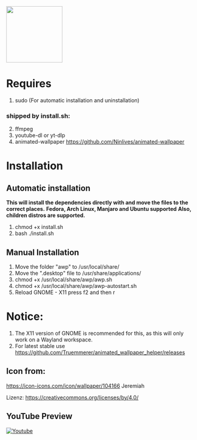 <img src="./awp/awp_wallpaper_icon.png" width="150" height="150">

# Requires

1. sudo (For automatic installation and uninstallation)

### shipped by install.sh:
2. ffmpeg
3. youtube-dl or yt-dlp
4. animated-wallpaper
<https://github.com/Ninlives/animated-wallpaper>


# Installation
## Automatic installation
**This will install the dependencies directly with and move the files to the correct places.**
**Fedora, Arch Linux, Manjaro and Ubuntu supported**
**Also, children distros are supported.**

1. chmod +x install.sh
2. bash ./install.sh

## Manual Installation
1. Move the folder "awp" to /usr/local/share/
2. Move the ".desktop" file to /usr/share/applications/
3. chmod +x /usr/local/share/awp/awp.sh
4. chmod +x /usr/local/share/awp/awp-autostart.sh
5. Reload GNOME - X11 press f2 and then r

# Notice:
1. The X11 version of GNOME is recommended for this, as this will only work on a Wayland workspace.
2. For latest stable use https://github.com/Truemmerer/animated_wallpaper_helper/releases


## Icon from:
https://icon-icons.com/icon/wallpaper/104166
Jeremiah

Lizenz: <https://creativecommons.org/licenses/by/4.0/>

## YouTube Preview

[![Youtube](https://img.youtube.com/vi/4gufe3x7oZA/0.jpg)](https://www.youtube.com/watch?v=4gufe3x7oZA)
